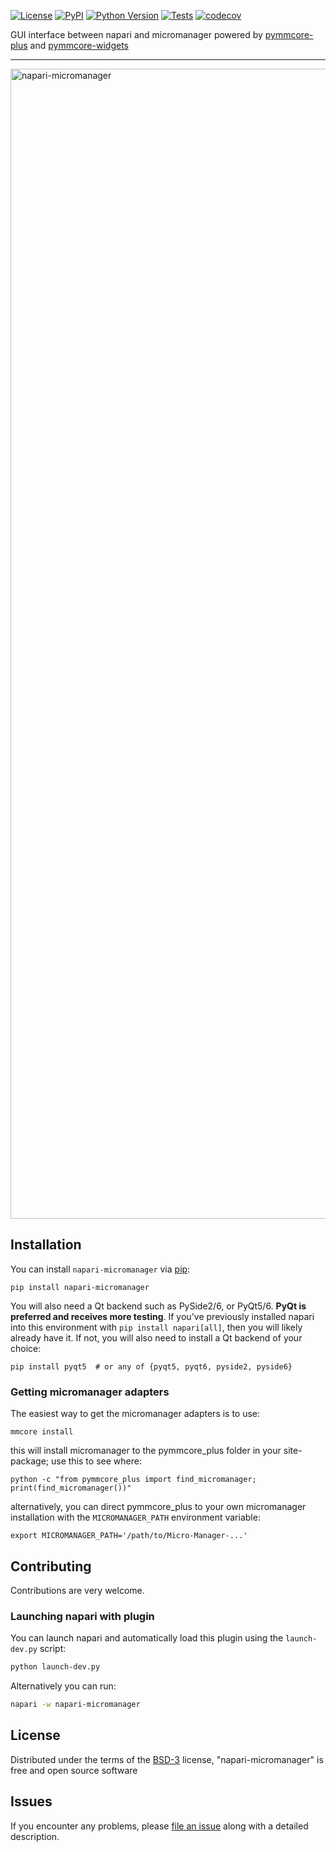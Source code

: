
[![License](https://img.shields.io/pypi/l/napari-micromanager.svg?color=green)](https://github.com/napari/napari-micromanager/raw/master/LICENSE)
[![PyPI](https://img.shields.io/pypi/v/napari-micromanager.svg?color=green)](https://pypi.org/project/napari-micromanager)
[![Python Version](https://img.shields.io/pypi/pyversions/napari-micromanager.svg?color=green)](https://python.org)
[![Tests](https://github.com/pymmcore-plus/napari-micromanager/actions/workflows/ci.yml/badge.svg)](https://github.com/pymmcore-plus/napari-micromanager/actions/workflows/ci.yml)
[![codecov](https://codecov.io/gh/pymmcore-plus/napari-micromanager/branch/main/graph/badge.svg?token=tf6lYDWV1s)](https://codecov.io/gh/pymmcore-plus/napari-micromanager)

GUI interface between napari and micromanager powered by [pymmcore-plus](https://pymmcore-plus.github.io/pymmcore-plus/) and [pymmcore-widgets](https://pymmcore-plus.github.io/pymmcore-widgets/)

----------------------------------
<img width="1840" alt="napari-micromanager" src="https://github.com/pymmcore-plus/napari-micromanager/assets/1609449/e1f395cd-2d57-488e-89e2-b1923310fc2a">

## Installation

You can install `napari-micromanager` via [pip]:

    pip install napari-micromanager

You will also need a Qt backend such as PySide2/6, or PyQt5/6.  **PyQt is
preferred and receives more testing**. If you've previously installed napari
into this environment with `pip install napari[all]`, then you will likely
already have it. If not, you will also need to install a Qt backend of your
choice:

    pip install pyqt5  # or any of {pyqt5, pyqt6, pyside2, pyside6}

### Getting micromanager adapters

The easiest way to get the micromanager adapters is to use:

```
mmcore install
```

this will install micromanager to the pymmcore_plus folder in your site-package; use this to see where:

```
python -c "from pymmcore_plus import find_micromanager; print(find_micromanager())"
```

alternatively, you can direct pymmcore_plus to your own micromanager installation with the `MICROMANAGER_PATH`
environment variable:

```
export MICROMANAGER_PATH='/path/to/Micro-Manager-...'
```

## Contributing

Contributions are very welcome.

### Launching napari with plugin

You can launch napari and automatically load this plugin using the `launch-dev.py` script:

```bash
python launch-dev.py
```

Alternatively you can run:

```bash
napari -w napari-micromanager
```

## License

Distributed under the terms of the [BSD-3] license,
"napari-micromanager" is free and open source software

## Issues

If you encounter any problems, please [file an issue] along with a detailed description.

[BSD-3]: http://opensource.org/licenses/BSD-3-Clause
[file an issue]: https://github.com/pymmcore-plus/napari-micromanager/issues
[pip]: https://pypi.org/project/pip/
